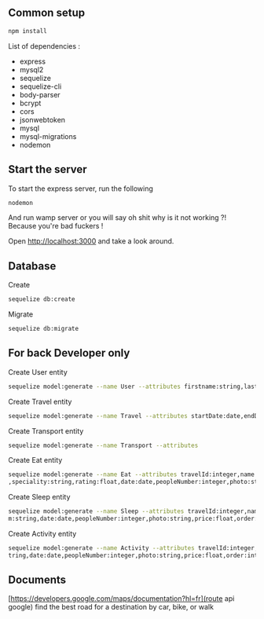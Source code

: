 ## Common setup

```bash
npm install
```

List of dependencies :
* express
* mysql2
* sequelize
* sequelize-cli
* body-parser
* bcrypt
* cors
* jsonwebtoken
* mysql
* mysql-migrations
* nodemon

## Start the server

To start the express server, run the following

```bash
nodemon
```

And run wamp server or you will say oh shit why is it not working ?! Because you're bad fuckers !

Open [http://localhost:3000](http://localhost:3000) and take a look around.

## Database

Create

```bash
sequelize db:create
```

Migrate

```bash
sequelize db:migrate
```

## For back Developer only

Create User entity

```bash
sequelize model:generate --name User --attributes firstname:string,lastname:string,email:string,password:string
```

Create Travel entity

```bash
sequelize model:generate --name Travel --attributes startDate:date,endDate:date,price:float,peopleNumber:integer
```

Create Transport entity

```bash
sequelize model:generate --name Transport --attributes 
```

Create Eat entity

```bash
sequelize model:generate --name Eat --attributes travelId:integer,name:string,country:string,city:string,address:string,type:string
,speciality:string,rating:float,date:date,peopleNumber:integer,photo:string,price:float,order:integer,reserved:boolean
```

Create Sleep entity

```bash
sequelize model:generate --name Sleep --attributes travelId:integer,name:string,country:string,city:string,address:string,typeOfRoo
m:string,date:date,peopleNumber:integer,photo:string,price:float,order:integer,reserved:boolean
```

Create Activity entity

```bash
sequelize model:generate --name Activity --attributes travelId:integer,name:string,type:string,country:string,city:string,address:s
tring,date:date,peopleNumber:integer,photo:string,price:float,order:integer,reserved:boolean
```

## Documents

[https://developers.google.com/maps/documentation?hl=fr](route api google) find the best road for a destination by car, bike, or walk